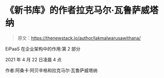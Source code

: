 # 《新书库》的作者拉克马尔·瓦鲁萨威塔纳

> 原文：<https://thenewstack.io/author/lakmalwarusawithana/>

EiPaaS 在企业架构中的作用:第 2 部分

2021 年 4 月 22 日凌晨 4 点

作者:阿桑卡·阿贝辛格和拉克马尔·瓦鲁萨威塔纳